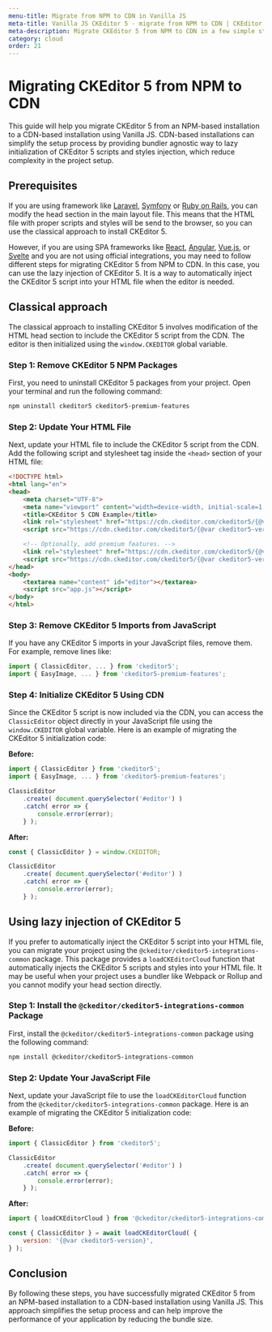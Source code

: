 ```yaml
---
menu-title: Migrate from NPM to CDN in Vanilla JS
meta-title: Vanilla JS CKEditor 5 - migrate from NPM to CDN | CKEditor 5 documentation
meta-description: Migrate CKEditor 5 from NPM to CDN in a few simple steps. Learn how to install CKEditor 5 in your project using the CDN.
category: cloud
order: 21
---
```


# Migrating CKEditor&nbsp;5 from NPM to CDN

This guide will help you migrate CKEditor 5 from an NPM-based installation to a CDN-based installation using Vanilla JS. CDN-based installations can simplify the setup process by providing bundler agnostic way to lazy initialization of CKEditor&nbsp;5 scripts and styles injection, which reduce complexity in the project setup.

## Prerequisites

If you are using framework like [Laravel](https://laravel.com/), [Symfony](https://symfony.com/) or [Ruby on Rails](https://rubyonrails.org/), you can modify the head section in the main layout file. This means that the HTML file with proper scripts and styles will be send to the browser, so you can use the classical approach to install CKEditor&nbsp;5.

However, if you are using SPA frameworks like [React](https://reactjs.org/), [Angular](https://angular.io/), [Vue.js](https://vuejs.org/), or [Svelte](https://svelte.dev/) and you are not using official integrations, you may need to follow different steps for migrating CKEditor&nbsp;5 from NPM to CDN. In this case, you can use the lazy injection of CKEditor&nbsp;5. It is a way to automatically inject the CKEditor&nbsp;5 script into your HTML file when the editor is needed.

## Classical approach

The classical approach to installing CKEditor 5 involves modification of the HTML head section to include the CKEditor&nbsp;5 script from the CDN. The editor is then initialized using the `window.CKEDITOR` global variable.

### Step 1: Remove CKEditor&nbsp;5 NPM Packages

First, you need to uninstall CKEditor&nbsp;5 packages from your project. Open your terminal and run the following command:

```bash
npm uninstall ckeditor5 ckeditor5-premium-features
```

### Step 2: Update Your HTML File

Next, update your HTML file to include the CKEditor&nbsp;5 script from the CDN. Add the following script and stylesheet tag inside the `<head>` section of your HTML file:

```html
<!DOCTYPE html>
<html lang="en">
<head>
    <meta charset="UTF-8">
    <meta name="viewport" content="width=device-width, initial-scale=1.0">
    <title>CKEditor 5 CDN Example</title>
	<link rel="stylesheet" href="https://cdn.ckeditor.com/ckeditor5/{@var ckeditor5-version}/ckeditor5.css">
    <script src="https://cdn.ckeditor.com/ckeditor5/{@var ckeditor5-version}/ckeditor5.js"></script>

	<!-- Optionally, add premium features. -->
	<link rel="stylesheet" href="https://cdn.ckeditor.com/ckeditor5/{@var ckeditor5-version}/ckeditor5-premium-features.css">
	<script src="https://cdn.ckeditor.com/ckeditor5/{@var ckeditor5-version}/ckeditor5-premium-features.js"></script>
</head>
<body>
    <textarea name="content" id="editor"></textarea>
    <script src="app.js"></script>
</body>
</html>
```

### Step 3: Remove CKEditor&nbsp;5 Imports from JavaScript

If you have any CKEditor 5 imports in your JavaScript files, remove them. For example, remove lines like:

```javascript
import { ClassicEditor, ... } from 'ckeditor5';
import { EasyImage, ... } from 'ckeditor5-premium-features';
```

### Step 4: Initialize CKEditor&nbsp;5 Using CDN

Since the CKEditor&nbsp;5 script is now included via the CDN, you can access the `ClassicEditor` object directly in your JavaScript file using the `window.CKEDITOR` global variable. Here is an example of migrating the CKEditor&nbsp;5 initialization code:

**Before:**

```javascript
import { ClassicEditor } from 'ckeditor5';
import { EasyImage, ... } from 'ckeditor5-premium-features';

ClassicEditor
	.create( document.querySelector('#editor') )
	.catch( error => {
		console.error(error);
	} );
```

**After:**

```javascript
const { ClassicEditor } = window.CKEDITOR;

ClassicEditor
	.create( document.querySelector('#editor') )
	.catch( error => {
		console.error(error);
	} );
```

## Using lazy injection of CKEditor&nbsp;5

If you prefer to automatically inject the CKEditor&nbsp;5 script into your HTML file, you can migrate your project using the `@ckeditor/ckeditor5-integrations-common` package. This package provides a `loadCKEditorCloud` function that automatically injects the CKEditor 5 scripts and styles into your HTML file. It may be useful when your project uses a bundler like Webpack or Rollup and you cannot modify your head section directly.

### Step 1: Install the `@ckeditor/ckeditor5-integrations-common` Package

First, install the `@ckeditor/ckeditor5-integrations-common` package using the following command:

```bash
npm install @ckeditor/ckeditor5-integrations-common
```

### Step 2: Update Your JavaScript File

Next, update your JavaScript file to use the `loadCKEditorCloud` function from the `@ckeditor/ckeditor5-integrations-common` package. Here is an example of migrating the CKEditor&nbsp;5 initialization code:

**Before:**

```javascript
import { ClassicEditor } from 'ckeditor5';

ClassicEditor
	.create( document.querySelector('#editor') )
	.catch( error => {
		console.error(error);
	} );
```

**After:**

```javascript
import { loadCKEditorCloud } from '@ckeditor/ckeditor5-integrations-common';

const { ClassicEditor } = await loadCKEditorCloud( {
	version: '{@var ckeditor5-version}',
} );
```

## Conclusion

By following these steps, you have successfully migrated CKEditor&nbsp;5 from an NPM-based installation to a CDN-based installation using Vanilla JS. This approach simplifies the setup process and can help improve the performance of your application by reducing the bundle size.
